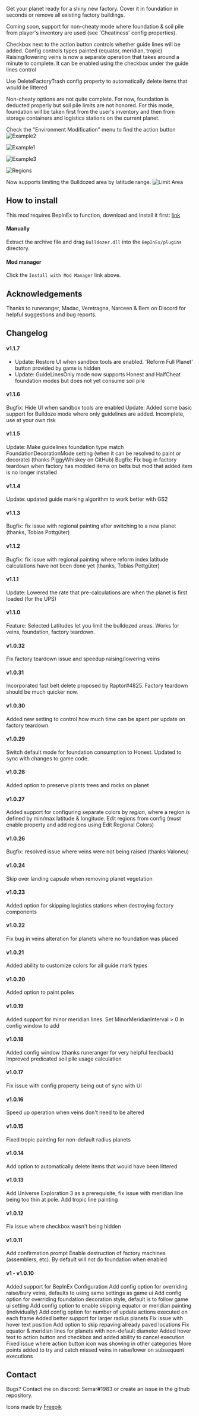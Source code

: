 ﻿Get your planet ready for a shiny new factory. Cover it in foundation in seconds or remove all existing factory buildings.

Coming soon, support for non-cheaty mode where foundation & soil pile from player's inventory are used (see 'Cheatiness' config properties).

Checkbox next to the action button controls whether guide lines will be added. Config controls types painted (equator, meridian, tropic)
Raising/lowering veins is now a separate operation that takes around a minute to complete. It can be enabled using the checkbox under the guide lines control

Use DeleteFactoryTrash config property to automatically delete items that would be littered

Non-cheaty options are not quite complete. For now, foundation is deducted properly but soil pile limits are not honored. For this mode,
foundation will be taken first from the user's inventory and then from storage containers and logistics stations on the current planet.

Check the "Environment Modification" menu to find the action button
![Example2](https://github.com/mattsemar/dsp-bulldozer/blob/master/Examples/example2.png?raw=true)

![Example1](https://github.com/mattsemar/dsp-bulldozer/blob/master/Examples/example1.png?raw=true)

![Example3](https://github.com/mattsemar/dsp-bulldozer/blob/master/Examples/example3.png?raw=true)

![Regions](https://github.com/mattsemar/dsp-bulldozer/blob/master/Examples/regions.png?raw=true)

Now supports limiting the Bulldozed area by latitude range.
![Limit Area](https://github.com/mattsemar/dsp-bulldozer/blob/master/Examples/preservation.png?raw=true)

## How to install

This mod requires BepInEx to function, download and install it
first: [link](https://bepinex.github.io/bepinex_docs/master/articles/user_guide/installation/index.html?tabs=tabid-win)

#### Manually

Extract the archive file and drag `Bulldozer.dll` into the `BepInEx/plugins` directory.

#### Mod manager

Click the `Install with Mod Manager` link above.

## Acknowledgements

Thanks to runeranger, Madac, Veretragna, Narceen & Bem on Discord for helpful suggestions and bug reports.

## Changelog

#### v1.1.7
* Update: Restore UI when sandbox tools are enabled. 'Reform Full Planet' button provided by game is hidden 
* Update: GuideLinesOnly mode now supports Honest and HalfCheat foundation modes but does not yet consume soil pile    

#### v1.1.6
Bugfix: Hide UI when sandbox tools are enabled 
Update: Added some basic support for Bulldoze mode where only guidelines are added. Incomplete, use at your own risk

#### v1.1.5
Update: Make guidelines foundation type match FoundationDecorationMode setting (when it can be resolved to paint or decorate) (thanks PiggyWhiskey on GitHub)
Bugfix: Fix bug in factory teardown when factory has modded items on belts but mod that added item is no longer installed  

#### v1.1.4
Update: updated guide marking algorithm to work better with GS2    

#### v1.1.3
Bugfix: fix issue with regional painting after switching to a new planet (thanks, Tobias Pottgüter)    

#### v1.1.2
Bugfix: fix issue with regional painting where reform index latitude calculations have not been done yet (thanks, Tobias Pottgüter)    

#### v1.1.1
Update: Lowered the rate that pre-calculations are when the planet is first loaded (for the UPS)    

#### v1.1.0
Feature: Selected Latitudes let you limit the bulldozed areas. Works for veins, foundation, factory teardown.   

#### v1.0.32
Fix factory teardown issue and speedup raising/lowering veins 

#### v1.0.31
Incorporated fast belt delete proposed by Raptor#4825. Factory teardown should be much quicker now.

#### v1.0.30
Added new setting to control how much time can be spent per update on factory teardown.

#### v1.0.29
Switch default mode for foundation consumption to Honest. Updated to sync with changes to game code. 

#### v1.0.28
Added option to preserve plants trees and rocks on planet 

#### v1.0.27
Added support for configuring separate colors by _region_, where a region is defined by min/max latitude & longitude. Edit regions from config (must enable property and add regions using Edit Regional Colors) 

#### v1.0.26

Bugfix: resolved issue where veins were not being raised (thanks Valoneu)

#### v1.0.24

Skip over landing capsule when removing planet vegetation

#### v1.0.23

Added option for skipping logistics stations when destroying factory components

#### v1.0.22

Fix bug in veins alteration for planets where no foundation was placed

#### v1.0.21

Added ability to customize colors for all guide mark types

#### v1.0.20

Added option to paint poles  

#### v1.0.19

Added support for minor meridian lines. Set MinorMeridianInterval > 0 in config window to add  

#### v1.0.18

Added config window (thanks runeranger for very helpful feedback)
Improved predicated soil pile usage calculation

#### v1.0.17

Fix issue with config property being out of sync with UI

#### v1.0.16

Speed up operation when veins don't need to be altered

#### v1.0.15

Fixed tropic painting for non-default radius planets

#### v1.0.14

Add option to automatically delete items that would have been littered

#### v1.0.13

Add Universe Exploration 3 as a prerequisite, fix issue with meridian line being too thin at pole. Add tropic line painting

#### v1.0.12

Fix issue where checkbox wasn't being hidden

#### v1.0.11
Add confirmation prompt
Enable destruction of factory machines (assemblers, etc). By default will not do foundation when enabled

#### v1 - v1.0.10
Added support for BepInEx Configuration
Add config option for overriding raise/bury veins, defaults to using same settings as game ui
Add config option for overriding foundation decoration style, default is to follow game ui setting
Add config option to enable skipping equator or meridian painting (individually)
Add config option for number of update actions executed on each frame
Added better support for larger radius planets
Fix issue with hover text position
Add option to skip repaving already paved locations
Fix equator & meridian lines for planets with non-default diameter
Added hover text to action button and checkbox and added ability to cancel execution
Fixed issue where action button icon was showing in other categories
More points added to try and catch missed veins in raise/lower on subsequent executions

## Contact
Bugs? Contact me on discord: Semar#1983 or create an issue in the github repository.

Icons made by [Freepik](https://www.freepik.com)